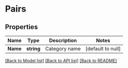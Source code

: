 # Pairs

## Properties
Name | Type | Description | Notes
------------ | ------------- | ------------- | -------------
**Name** | **string** | Category name | [default to null]

[[Back to Model list]](../README.md#documentation-for-models) [[Back to API list]](../README.md#documentation-for-api-endpoints) [[Back to README]](../README.md)


